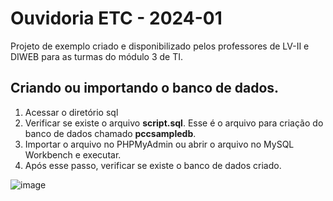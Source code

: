 # Ouvidoria ETC - 2024-01

Projeto de exemplo criado e disponibilizado pelos professores de LV-II e DIWEB para as turmas do módulo 3 de TI.

## Criando ou importando o banco de dados.

1. Acessar o diretório sql
2. Verificar se existe o arquivo **script.sql**. Esse é o arquivo para criação do banco de dados chamado **pccsampledb**.
3. Importar o arquivo no PHPMyAdmin ou abrir o arquivo no MySQL Workbench e executar.
4. Após esse passo, verificar se existe o banco de dados criado.

 ![image](https://github.com/RoniePetersonDF2/pcc_sample_2023_02/assets/5281345/cf7af4d0-223c-457a-ba43-cb21c8229ceb)

